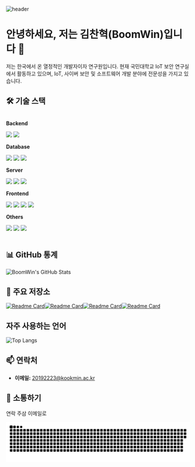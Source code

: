 ![header](https://capsule-render.vercel.app/api?type=rounded&color=timeGradient&text=Welcome%20to%20BoomWin's%20GitHub%20👋&animation=twinkling&fontSize=40&fontAlignY=50&fontAlign=50&height=180)

# 안녕하세요, 저는 김찬혁(BoomWin)입니다 👋

저는 한국에서 온 열정적인 개발자이자 연구원입니다. 현재 국민대학교 IoT 보안 연구실에서 활동하고 있으며, IoT, 사이버 보안 및 소프트웨어 개발 분야에 전문성을 가지고 있습니다.

## 🛠️ 기술 스택

<div style="display:flex; flex-direction:column; align-items:flex-start;">
    <!-- Backend -->
    <p><strong>Backend</strong></p>
    <div>
        <img src="https://img.shields.io/badge/Java-007396?style=for-the-badge&logo=Java&logoColor=white"> 
        <img src="https://img.shields.io/badge/Spring Boot-6DB33F?style=for-the-badge&logo=spring boot&logoColor=white"> 
    </div>
    <!-- Database -->
    <p><strong>Database</strong></p>
    <div>
        <img src="https://img.shields.io/badge/oracle-F80000?style=for-the-badge&logo=oracle&logoColor=white"> 
        <img src="https://img.shields.io/badge/mysql-4479A1?style=for-the-badge&logo=mysql&logoColor=white"> 
        <img src="https://img.shields.io/badge/firebase-FFCA28?style=for-the-badge&logo=firebase&logoColor=white">
    </div>
    <!-- Server -->
    <p><strong>Server</strong></p>
    <div>
        <img src="https://img.shields.io/badge/linux-FCC624?style=for-the-badge&logo=linux&logoColor=black"> 
        <img src="https://img.shields.io/badge/apache tomcat-F8DC75?style=for-the-badge&logo=apachetomcat&logoColor=black">
        <img src="https://img.shields.io/badge/Amazon AWS-232F3E?style=for-the-badge&logo=amazon aws&logoColor=white"> 
    </div>
    <!-- Frontend -->
    <p><strong>Frontend</strong></p>
    <div>
        <img src="https://img.shields.io/badge/html5-E34F26?style=flat-square&logo=html5&logoColor=white"> 
        <img src="https://img.shields.io/badge/css-1572B6?style=flat-square&logo=css3&logoColor=white"> 
        <img src="https://img.shields.io/badge/javascript-F7DF1E?style=flat-square&logo=javascript&logoColor=black"> 
        <img src="https://img.shields.io/badge/bootstrap-7952B3?style=flat-square&logo=bootstrap&logoColor=white">
    </div>
    <!-- Others -->
    <p><strong>Others</strong></p>
    <div>
        <img src="https://img.shields.io/badge/Kotlin-7F52FF?style=flat-square&logo=kotlin&logoColor=white">
        <img src="https://img.shields.io/badge/Andoid Studio-3DDC84?style=flat-square&logo=android studio&logoColor=white">
        <img src="https://img.shields.io/badge/python-3776AB?style=flat-square&logo=python&logoColor=white"> 
</div><br>
</div>

## 📊 GitHub 통계

![BoomWin's GitHub Stats](https://github-readme-stats.vercel.app/api?username=BoomWin&show_icons=true&theme=merko)

## 🌟 주요 저장소

[![Readme Card](https://github-readme-stats.vercel.app/api/pin/?username=BoomWin&repo=airbnb-clone&theme=merko)](https://github.com/BoomWin/airbnb-clone)[![Readme Card](https://github-readme-stats.vercel.app/api/pin/?username=BoomWin&repo=pingdo_EV&theme=merko)](https://github.com/BoomWin/pingdo_EV)[![Readme Card](https://github-readme-stats.vercel.app/api/pin/?username=BoomWin&repo=Server_Client&theme=merko)](https://github.com/BoomWin/Server_Client)[![Readme Card](https://github-readme-stats.vercel.app/api/pin/?username=BoomWin&repo=Bam_Killer-Snake_game&theme=merko)](https://github.com/BoomWin/Bam_Killer-Snake_game)

## 자주 사용하는 언어

![Top Langs](https://github-readme-stats.vercel.app/api/top-langs/?username=Boomwin&layout=compact)

## 📫 연락처

- **이메일:** 20192223@kookmin.ac.kr

## 💬 소통하기

연락 주삼 이메일로

<img src="https://github.com/BoomWin/BoomWin/blob/output/github-contribution-grid-snake.svg"/>




